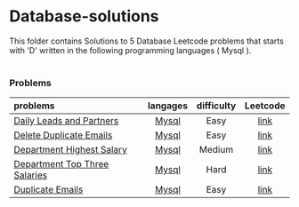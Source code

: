 # Database-solutions
This folder contains Solutions to 5 Database Leetcode problems that starts with 'D' written in the following programming languages ( Mysql ).<br><br>
### Problems ###
|problems|langages|difficulty|Leetcode|
|:-------|:------:|:--------:|:------:|
|[Daily Leads and Partners](./Daily%20Leads%20and%20Partners)|[Mysql](./Daily%20Leads%20and%20Partners/Daily%20Leads%20and%20Partners.sql)|Easy|[link](https://leetcode.com/problems/daily-leads-and-partners)|
|[Delete Duplicate Emails](./Delete%20Duplicate%20Emails)|[Mysql](./Delete%20Duplicate%20Emails/Delete%20Duplicate%20Emails.sql)|Easy|[link](https://leetcode.com/problems/delete-duplicate-emails)|
|[Department Highest Salary](./Department%20Highest%20Salary)|[Mysql](./Department%20Highest%20Salary/Department%20Highest%20Salary.sql)|Medium|[link](https://leetcode.com/problems/department-highest-salary)|
|[Department Top Three Salaries](./Department%20Top%20Three%20Salaries)|[Mysql](./Department%20Top%20Three%20Salaries/Department%20Top%20Three%20Salaries.sql)|Hard|[link](https://leetcode.com/problems/department-top-three-salaries)|
|[Duplicate Emails](./Duplicate%20Emails)|[Mysql](./Duplicate%20Emails/Duplicate%20Emails.sql)|Easy|[link](https://leetcode.com/problems/duplicate-emails)|
